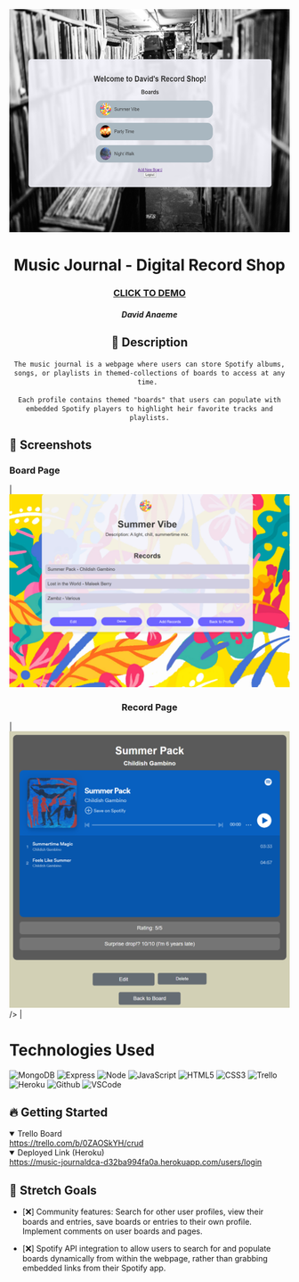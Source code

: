 <div id="header" align="center">

  <img src="/images/coverReadMe.png" width="600" height="400">

</div>

  <div id="description" align="center">

  # Music Journal - Digital Record Shop

  ### [CLICK TO DEMO](https://music-journaldca-d32ba994fa0a.herokuapp.com/users/login)

  ##### David Anaeme

  ## :pencil: Description

    The music journal is a webpage where users can store Spotify albums, songs, or playlists in themed-collections of boards to access at any time. 

    Each profile contains themed "boards" that users can populate with embedded Spotify players to highlight heir favorite tracks and playlists.

  </div>

  ## :camera_flash: Screenshots 

 <h3>Board Page</h3> | <img
<img src="/images/readmeIMG1.png" width="700">
 <h3 align="center">Record Page</h3> | <img
<img src="/images/readmeIMG2.png" width="700">
  /> |

  
  # Technologies Used
![MongoDB](https://img.shields.io/badge/-MongoDB-05122A?style=flat&logo=mongodb)
![Express](https://img.shields.io/badge/-Express-05122A?style=flat&logo=express)
![Node](https://img.shields.io/badge/-Node.js-05122A?style=flat&logo=node.js)
![JavaScript](https://img.shields.io/badge/-JavaScript-05122A?style=flat&logo=javascript)
![HTML5](https://img.shields.io/badge/-HTML5-05122A?style=flat&logo=html5)
![CSS3](https://img.shields.io/badge/-CSS-05122A?style=flat&logo=css3)
![Trello](https://img.shields.io/badge/-Trello-05122A?style=flat&logo=trello)
![Heroku](https://img.shields.io/badge/-Heroku-05122A?style=flat&logo=heroku)
![Github](https://img.shields.io/badge/-GitHub-05122A?style=flat&logo=github)
![VSCode](https://img.shields.io/badge/-VS_Code-05122A?style=flat&logo=visualstudio)

## :fire: Getting Started

<details open>
  <summary> Trello Board </summary>
  <a href="https://trello.com/b/0ZAOSkYH/crud"
    > https://trello.com/b/0ZAOSkYH/crud </a
  >
</details>

<details open>
  <summary> Deployed Link (Heroku) </summary>
  <a href="https://music-journaldca-d32ba994fa0a.herokuapp.com/users/login"
    > https://music-journaldca-d32ba994fa0a.herokuapp.com/users/login </a
  >
</details>

## :satellite: Stretch Goals


- [:x:] Community features: Search for other user profiles, view their boards and entries, save boards or entries to their own profile. Implement comments on user boards and pages.

- [:x:] Spotify API integration to allow users to search for and populate boards dynamically from within the webpage, rather than grabbing embedded links from their Spotify app. 